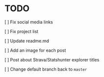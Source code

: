 # TODO

[ ] Fix social media links

[ ] Fix project list

[ ] Update readme.md

[ ] Add an image for each post

[ ] Post about Strava/Statshunter explorer titles

[ ] Change default branch back to `master`
